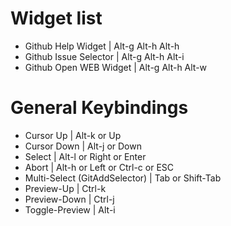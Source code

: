 # Widget list
- Github Help Widget            | Alt-g Alt-h Alt-h
- Github Issue Selector         | Alt-g Alt-h Alt-i
- Github Open WEB Widget        | Alt-g Alt-h Alt-w

# General Keybindings
- Cursor Up                     | Alt-k or Up
- Cursor Down                   | Alt-j or Down
- Select                        | Alt-l or Right or Enter
- Abort                         | Alt-h or Left or Ctrl-c or ESC
- Multi-Select (GitAddSelector) | Tab or Shift-Tab
- Preview-Up                    | Ctrl-k
- Preview-Down                  | Ctrl-j
- Toggle-Preview                | Alt-i
